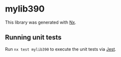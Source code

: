 # mylib390

This library was generated with [Nx](https://nx.dev).

## Running unit tests

Run `nx test mylib390` to execute the unit tests via [Jest](https://jestjs.io).
